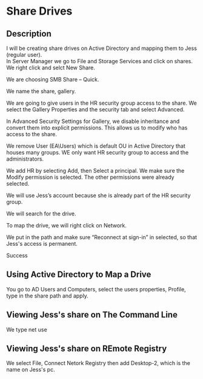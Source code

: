 <h1>Share Drives</h1>
<h2>Description</h2>
I will be creating share drives on Active Directory and mapping them to Jess (regular user).
</br>
In Server Manager we go to File and Storage Services and click on shares. We right click and selct New Share.

We are choosing SMB Share – Quick.

We name the share, gallery.

We are going to give users in the HR security group access to the share. We select the Gallery Properties and the security tab and select Advanced.

In Advanced Security Settings for Gallery, we disable inheritance and convert them into explicit permissions. This allows us to modify who has access to the share.

We remove User (EA\Users) which is default OU in Active Directory that houses many groups. WE only want HR security group to access and the administrators.

We add HR by selecting Add, then Select a principal. We make sure the Modify permission is selected. The other permissions were already selected. 

We will use Jess’s account because she is already part of the HR security group.

We will search for the drive.

To map the drive, we will right click on Network.

We put in the path and make sure “Reconnect at sign-in” in selected, so that Jess's access is permanent.

Success

<h2>Using Active Directory to Map a Drive</h2>

You go to AD Users and Computers, select the users properties, Profile, type in the share path and apply.

<h2>Viewing Jess's share on The Command Line</h2>
We type net use

<h2>Viewing Jess's share on REmote Registry</h2>
We select File, Connect Netork Registry then add Desktop-2, which is the name on Jess's pc.
